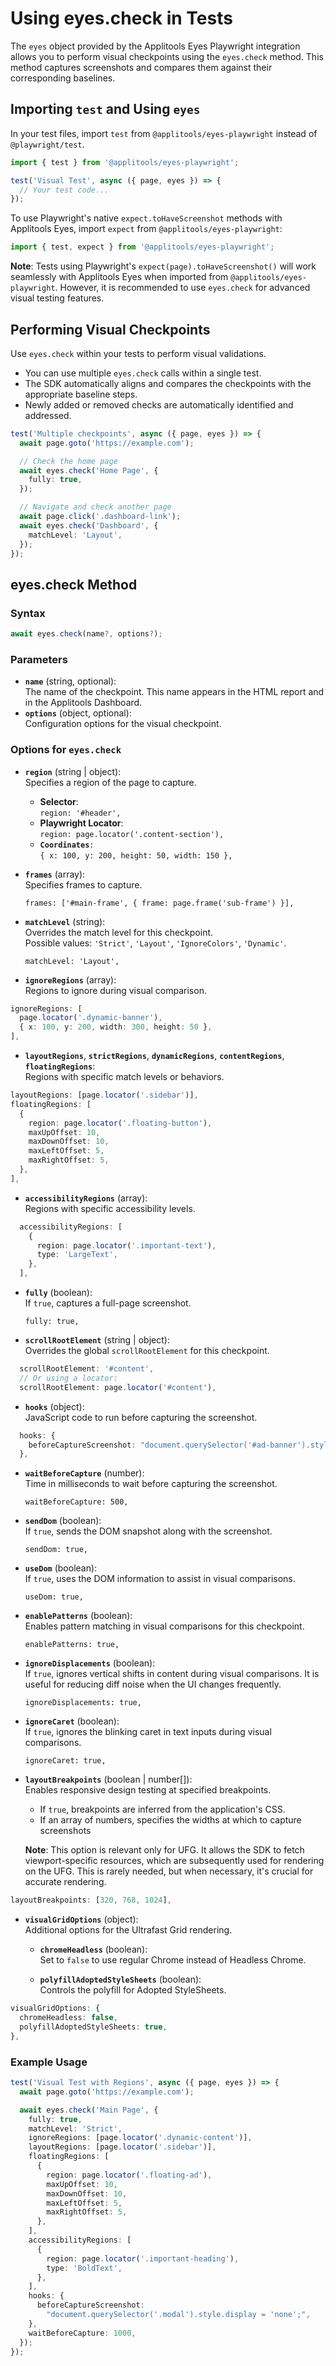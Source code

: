 # Using eyes.check in Tests

The `eyes` object provided by the Applitools Eyes Playwright integration allows you to perform visual checkpoints using the `eyes.check` method. This method captures screenshots and compares them against their corresponding baselines.

## Importing `test` and Using `eyes`

In your test files, import `test` from `@applitools/eyes-playwright` instead of `@playwright/test`.

```typescript
import { test } from '@applitools/eyes-playwright';

test('Visual Test', async ({ page, eyes }) => {
  // Your test code...
});
```

To use Playwright's native `expect.toHaveScreenshot` methods with Applitools Eyes, import `expect` from `@applitools/eyes-playwright`:

```typescript
import { test, expect } from '@applitools/eyes-playwright';
```

**Note**: Tests using Playwright's `expect(page).toHaveScreenshot()` will work seamlessly with Applitools Eyes when imported from `@applitools/eyes-playwright`. However, it is recommended to use `eyes.check` for advanced visual testing features.

## Performing Visual Checkpoints

Use `eyes.check` within your tests to perform visual validations.

- You can use multiple `eyes.check` calls within a single test.
- The SDK automatically aligns and compares the checkpoints with the appropriate baseline steps.
- Newly added or removed checks are automatically identified and addressed.

```typescript
test('Multiple checkpoints', async ({ page, eyes }) => {
  await page.goto('https://example.com');

  // Check the home page
  await eyes.check('Home Page', {
    fully: true,
  });

  // Navigate and check another page
  await page.click('.dashboard-link');
  await eyes.check('Dashboard', {
    matchLevel: 'Layout',
  });
});
```

## eyes.check Method

### Syntax

```typescript
await eyes.check(name?, options?);
```

### Parameters

- **`name`** (string, optional):  
  The name of the checkpoint. This name appears in the HTML report and in the Applitools Dashboard.
- **`options`** (object, optional):  
  Configuration options for the visual checkpoint.

### Options for `eyes.check`

- **`region`** (string | object):  
  Specifies a region of the page to capture.

  - **Selector**:  
    `region: '#header',`
  - **Playwright Locator**:  
    `region: page.locator('.content-section'),`
  - **`Coordinates`**`:`  
    `{ x: 100, y: 200, height: 50, width: 150 },`

- **`frames`** (array):  
  Specifies frames to capture.

  `frames: ['#main-frame', { frame: page.frame('sub-frame') }],`

- **`matchLevel`** (string):  
  Overrides the match level for this checkpoint.  
  Possible values: `'Strict'`, `'Layout'`, `'IgnoreColors'`, `'Dynamic'`.

  `matchLevel: 'Layout',`

- **`ignoreRegions`** (array):  
  Regions to ignore during visual comparison.

```typescript
ignoreRegions: [
  page.locator('.dynamic-banner'),
  { x: 100, y: 200, width: 300, height: 50 },
],
```

- **`layoutRegions`**, **`strictRegions`**, **`dynamicRegions`**, **`contentRegions`**, **`floatingRegions`**:  
  Regions with specific match levels or behaviors.

```typescript
layoutRegions: [page.locator('.sidebar')],
floatingRegions: [
  {
    region: page.locator('.floating-button'),
    maxUpOffset: 10,
    maxDownOffset: 10,
    maxLeftOffset: 5,
    maxRightOffset: 5,
  },
],
```

- **`accessibilityRegions`** (array):  
  Regions with specific accessibility levels.

```typescript
  accessibilityRegions: [
    {
      region: page.locator('.important-text'),
      type: 'LargeText',
    },
  ],
```

- **`fully`** (boolean):  
  If `true`, captures a full-page screenshot.

  `fully: true,`

- **`scrollRootElement`** (string | object):  
  Overrides the global `scrollRootElement` for this checkpoint.

```typescript
  scrollRootElement: '#content',
  // Or using a locator:
  scrollRootElement: page.locator('#content'),
```

- **`hooks`** (object):  
  JavaScript code to run before capturing the screenshot.

```typescript
  hooks: {
    beforeCaptureScreenshot: "document.querySelector('#ad-banner').style.display = 'none';",
  },
```

- **`waitBeforeCapture`** (number):  
  Time in milliseconds to wait before capturing the screenshot.

  `waitBeforeCapture: 500,`

- **`sendDom`** (boolean):  
  If `true`, sends the DOM snapshot along with the screenshot.

  `sendDom: true,`

- **`useDom`** (boolean):  
  If `true`, uses the DOM information to assist in visual comparisons.

  `useDom: true,`

- **`enablePatterns`** (boolean):  
  Enables pattern matching in visual comparisons for this checkpoint.

  `enablePatterns: true,`

- **`ignoreDisplacements`** (boolean):  
  If `true`, ignores vertical shifts in content during visual comparisons. It is useful for reducing diff noise when the UI changes frequently.

  `ignoreDisplacements: true,`

- **`ignoreCaret`** (boolean):  
  If `true`, ignores the blinking caret in text inputs during visual comparisons.

  `ignoreCaret: true,`

- **`layoutBreakpoints`** (boolean | number\[\]):  
  Enables responsive design testing at specified breakpoints.

  - If `true`, breakpoints are inferred from the application's CSS.
  - If an array of numbers, specifies the widths at which to capture screenshots

  **Note**: This option is relevant only for UFG. It allows the SDK to fetch viewport-specific resources, which are subsequently used for rendering on the UFG. This is rarely needed, but when necessary, it's crucial for accurate rendering.

```typescript
layoutBreakpoints: [320, 768, 1024],
```

- **`visualGridOptions`** (object):  
  Additional options for the Ultrafast Grid rendering.

  - **`chromeHeadless`** (boolean):  
    Set to `false` to use regular Chrome instead of Headless Chrome.

  - **`polyfillAdoptedStyleSheets`** (boolean):  
    Controls the polyfill for Adopted StyleSheets.

```typescript
visualGridOptions: {
  chromeHeadless: false,
  polyfillAdoptedStyleSheets: true,
},
```

### Example Usage

```typescript
test('Visual Test with Regions', async ({ page, eyes }) => {
  await page.goto('https://example.com');

  await eyes.check('Main Page', {
    fully: true,
    matchLevel: 'Strict',
    ignoreRegions: [page.locator('.dynamic-content')],
    layoutRegions: [page.locator('.sidebar')],
    floatingRegions: [
      {
        region: page.locator('.floating-ad'),
        maxUpOffset: 10,
        maxDownOffset: 10,
        maxLeftOffset: 5,
        maxRightOffset: 5,
      },
    ],
    accessibilityRegions: [
      {
        region: page.locator('.important-heading'),
        type: 'BoldText',
      },
    ],
    hooks: {
      beforeCaptureScreenshot:
        "document.querySelector('.modal').style.display = 'none';",
    },
    waitBeforeCapture: 1000,
  });
});
```
